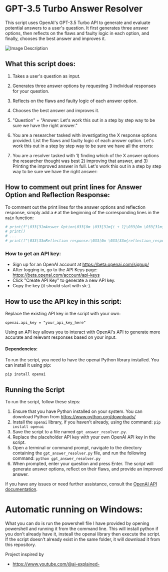 # GPT-3.5 Turbo Answer Resolver

This script uses OpenAI's GPT-3.5 Turbo API to generate and evaluate potential answers to a user's question. It first generates three answer options, then reflects on the flaws and faulty logic in each option, and finally, chooses the best answer and improves it.

![Image Description](https://i.imgur.com/utRBcbM.gif)


## What this script does:

1. Takes a user's question as input.
2. Generates three answer options by requesting 3 individual responses for your question.
3. Reflects on the flaws and faulty logic of each answer option.
4. Chooses the best answer and improves it.

1. "Question" + "Answer: Let's work this out in a step by step way to be sure we have the right answer."

2. You are a researcher tasked with investigating the X response options provided. List the flaws and faulty logic of each answer option. Let's work this out in a step by step way to be sure we have all the errors:

3. You are a resolver tasked with 1) finding which of the X answer options the researcher thought was best 2) improving that answer, and 3) Printing the improved answer in full. Let's work this out in a step by step way to be sure we have the right answer:


## How to comment out print lines for Answer Option and Reflection Response:

To comment out the print lines for the answer options and reflection response, simply add a `#` at the beginning of the corresponding lines in the `main` function:

```python
# print(f"\033[31mAnswer Option\033[0m \033[31m{i + 1}\033[0m \033[31m{chain_of_thought_responses}\033[0m")  # Red color
# print()
# ...
# print(f"\033[33mReflection response:\033[0m \033[33m{reflection_response}\033[0m")  # Orange color
```

### How to get an API key:
- Sign up for an OpenAI account at https://beta.openai.com/signup/
- After logging in, go to the API Keys page: https://beta.openai.com/account/api-keys
- Click "Create API Key" to generate a new API key.
- Copy the key (it should start with sk-).

## How to use the API key in this script:
Replace the existing API key in the script with your own:
```
openai.api_key = "your_api_key_here"
```

Using an API key allows you to interact with OpenAI's API to generate more accurate and relevant responses based on your input.

#### Dependencies:
To run the script, you need to have the openai Python library installed. You can install it using pip:
```
pip install openai
```
## Running the Script

To run the script, follow these steps:

1. Ensure that you have Python installed on your system. You can download Python from https://www.python.org/downloads/
2. Install the `openai` library, if you haven't already, using the command: `pip install openai`
3. Save the script to a file named `gpt_answer_resolver.py`.
4. Replace the placeholder API key with your own OpenAI API key in the script.
5. Open a terminal or command prompt, navigate to the directory containing the `gpt_answer_resolver.py` file, and run the following command: `python gpt_answer_resolver.py`
6. When prompted, enter your question and press Enter. The script will generate answer options, reflect on their flaws, and provide an improved answer.

If you have any issues or need further assistance, consult the [OpenAI API documentation](https://beta.openai.com/docs/).

# Automatic running on Windows:
What you can do is run the powershell file I have provided by opening powershell and running it from the command line. This will install python if you don't already have it, insteall the openai library then execute the script. If the script doesn't already exist in the same folder, it will download it from this repository.


Project inspired by
- https://www.youtube.com/@ai-explained-
